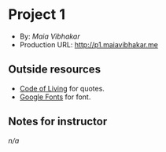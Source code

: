 # Project 1
+ By: *Maia Vibhakar*
+ Production URL: <http://p1.maiavibhakar.me>

## Outside resources
+ [Code of Living](https://www.codeofliving.com/quotes/55-powerful-short-quotes-sayings-about-life) for quotes.
+ [Google Fonts](https://fonts.google.com/?selection.family=Raleway:300) for font.

## Notes for instructor
*n/a*
